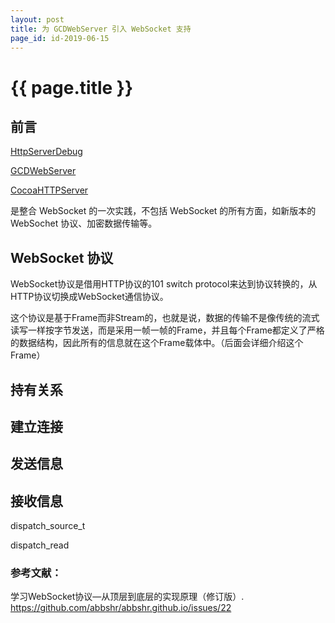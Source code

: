 ```yaml
---
layout: post
title: 为 GCDWebServer 引入 WebSocket 支持
page_id: id-2019-06-15
---
```


<h1 class="title">{{ page.title }}</h1>

<h2>前言</h2>

<a href="https://github.com/rob2468/HttpServerDebug" target="_blank">HttpServerDebug</a>

<a href="https://github.com/swisspol/GCDWebServer" target="_blank">GCDWebServer</a>

<a href="https://github.com/robbiehanson/CocoaHTTPServer" target="_blank">CocoaHTTPServer</a>

是整合 WebSocket 的一次实践，不包括 WebSocket 的所有方面，如新版本的 WebSochet 协议、加密数据传输等。

<h2>WebSocket 协议</h2>

WebSocket协议是借用HTTP协议的101 switch protocol来达到协议转换的，从HTTP协议切换成WebSocket通信协议。

这个协议是基于Frame而非Stream的，也就是说，数据的传输不是像传统的流式读写一样按字节发送，而是采用一帧一帧的Frame，并且每个Frame都定义了严格的数据结构，因此所有的信息就在这个Frame载体中。（后面会详细介绍这个Frame）

<h2>持有关系</h2>

<h2>建立连接</h2>

<h2>发送信息</h2>

<h2>接收信息</h2>


dispatch_source_t

dispatch_read


<h3>参考文献：</h3>

学习WebSocket协议—从顶层到底层的实现原理（修订版）. <a href="https://github.com/abbshr/abbshr.github.io/issues/22" target="_blank">https://github.com/abbshr/abbshr.github.io/issues/22</a>
